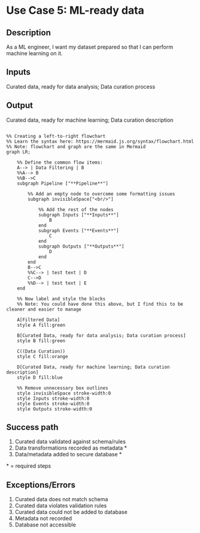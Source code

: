# Use Case 5: ML-ready data

## Description

As a ML engineer, I want my dataset prepared so that I can perform machine learning on it.

## Inputs

Curated data, ready for data analysis;
Data curation process

## Output

Curated data, ready for machine learning;
Data curation description

```mermaid

%% Creating a left-to-right flowchart
%% Learn the syntax here: https://mermaid.js.org/syntax/flowchart.html
%% Note: flowchart and graph are the same in Mermaid
graph LR;

    %% Define the common flow items:
    A--> | Data Filtering | B
    %%A--> B
    %%B-->C
    subgraph Pipeline ["**Pipeline**"]
        
        %% Add an empty node to overcome some formatting issues
        subgraph invisibleSpace["<br/>"]

            %% Add the rest of the nodes
            subgraph Inputs ["**Inputs**"]
                B 
            end
            subgraph Events ["**Events**"]
                C
            end
            subgraph Outputs ["**Outputs**"]
                D
            end
        end
        B-->C
        %%C--> | test text | D
        C-->D
        %%D--> | test text | E
    end

    %% Now label and style the blocks
    %% Note: You could have done this above, but I find this to be cleaner and easier to manage

    A[Filtered Data]
    style A fill:green

    B[Curated Data, ready for data analysis; Data curation process]
    style B fill:green

    C((Data Curation))
    style C fill:orange

    D[Curated Data, ready for machine learning; Data curation description]
    style D fill:blue

    %% Remove unnecessary box outlines
    style invisibleSpace stroke-width:0
    style Inputs stroke-width:0
    style Events stroke-width:0
    style Outputs stroke-width:0

```


## Success path

1. Curated data validated against schema/rules
2. Data transformations recorded as metadata *
3. Data/metadata added to secure database *
    

\* = required steps

## Exceptions/Errors

1. Curated data does not match schema 
2. Curated data violates validation rules
3. Curated data could not be added to database
4. Metadata not recorded
5. Database not accessible
